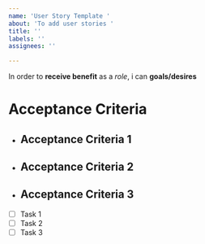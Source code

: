 ```yaml
---
name: 'User Story Template '
about: 'To add user stories '
title: ''
labels: ''
assignees: ''

---
```


In order to **receive benefit** as a *role*, i can **goals/desires**

# Acceptance Criteria 
 
* ## Acceptance Criteria 1
* ## Acceptance Criteria 2 
* ## Acceptance Criteria 3
- [ ] Task 1
- [ ] Task 2
- [ ] Task 3
